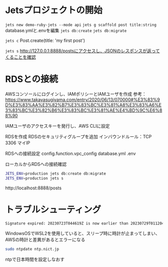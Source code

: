 # Jetsプロジェクトの開始

`jets new demo-ruby-jets --mode api`
`jets g scaffold post title:string`
database.ymlと.envを編集
`jets db:create`
`jets db:migrate`

`jets c`
Post.create(title: 'my first post')

`jets s`
http://127.0.0.1:8888/postsにアクセスし、JSONのレスポンスが返ってくることを確認



# RDSとの接続

AWSコンソールにログインし、IAMポリシーとIAMユーザを作成
参考：https://www.takayasugiyama.com/entry/2020/06/13/070000#%E3%83%9D%E3%83%AA%E3%82%B7%E3%83%BC%E3%81%A8%E3%83%A6%E3%83%BC%E3%82%B6%E3%83%BC%E3%81%AE%E4%BD%9C%E6%88%90

IAMユーザのアクセスキーを発行し、AWS CLIに設定

RDSを作成
RDSのセキュリティグループを追加
インバウンドルール：TCP 3306 マイIP

RDSへの接続設定
config.function.vpc_config
database.yml
.env

ローカルからRDSへの接続確認
```bash
JETS_ENV=production jets db:create db:migrate
JETS_ENV=production jets s
```
http://localhost:8888/posts





# トラブルシューティング

```bash
Signature expired: 20230723T044619Z is now earlier than 20230729T011204Z (20230729T012704Z - 15 min.) (Aws::STS::Errors::SignatureDoesNotMatch)
```

WindowsOSでWSL2を使用していると、スリープ時に時計が止まってしまい、AWSの時計と差異があるとエラーになる

```bash
sudo ntpdate ntp.nict.jp
```
ntpで日本時間を設定しなおす
